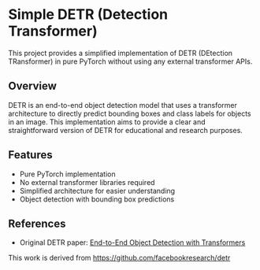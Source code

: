 # Simple DETR (Detection Transformer)

This project provides a simplified implementation of DETR (DEtection TRansformer) in pure PyTorch without using any external transformer APIs.

## Overview

DETR is an end-to-end object detection model that uses a transformer architecture to directly predict bounding boxes and class labels for objects in an image. This implementation aims to provide a clear and straightforward version of DETR for educational and research purposes.

## Features

- Pure PyTorch implementation
- No external transformer libraries required
- Simplified architecture for easier understanding
- Object detection with bounding box predictions


## References

- Original DETR paper: [End-to-End Object Detection with Transformers](https://arxiv.org/abs/2005.12872)


This work is derived from https://github.com/facebookresearch/detr

